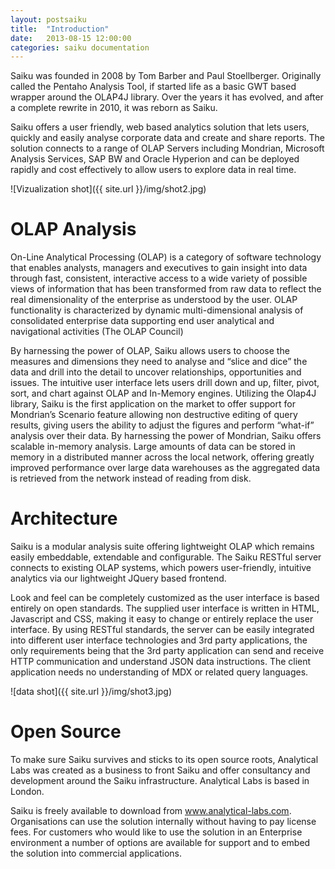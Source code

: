 ```yaml
---
layout: postsaiku
title:  "Introduction"
date:   2013-08-15 12:00:00
categories: saiku documentation
---
```


Saiku was founded in 2008 by Tom Barber and Paul Stoellberger. Originally called the Pentaho Analysis Tool, if started life as a basic GWT based wrapper around the OLAP4J library. Over the years it has evolved, and after a complete rewrite in 2010, it was reborn as Saiku.

Saiku offers a user friendly, web based analytics solution that lets users, quickly and easily analyse corporate data and create and share reports. The solution connects to a range of OLAP Servers including Mondrian, Microsoft Analysis Services, SAP BW and Oracle Hyperion and can be deployed rapidly and cost effectively to allow users to explore data in real time. 

![Vizualization shot]({{ site.url }}/img/shot2.jpg)

OLAP Analysis
=============

On-Line Analytical Processing (OLAP) is a category of software technology that enables analysts, managers and executives to gain insight into data through fast, consistent, interactive access to a wide variety of possible views of information that has been transformed from raw data to reflect the real dimensionality of the enterprise as understood by the user. OLAP functionality is characterized by dynamic multi-dimensional analysis of consolidated enterprise data supporting end user analytical and navigational activities (The OLAP Council)

By harnessing the power of OLAP, Saiku allows users to choose the measures and dimensions they need to analyse and “slice and dice” the data and drill into the detail to uncover relationships, opportunities and issues. The intuitive user interface lets users drill down and up, filter, pivot, sort, and chart against OLAP and In-Memory engines. Utilizing the Olap4J library, Saiku is the first application on the market to offer support for Mondrian’s Scenario feature allowing non destructive editing of query results, giving users the ability to adjust the figures and perform “what-if” analysis over their data. By harnessing the power of Mondrian, Saiku offers scalable in-memory analysis. Large amounts of data can be stored in memory in a distributed manner across the local network, offering greatly improved performance over large data warehouses as the aggregated data is retrieved from the network instead of reading from disk.

Architecture
============

Saiku is a modular analysis suite offering lightweight OLAP which remains easily embeddable, extendable and configurable. The Saiku RESTful server connects to existing OLAP systems, which powers user-friendly, intuitive analytics via our lightweight JQuery based frontend.

Look and feel can be completely customized as the user interface is based entirely on open standards. The supplied user interface is written in HTML, Javascript and CSS, making it easy to change or entirely replace the user interface. By using RESTful standards, the server can be easily integrated into different user interface technologies and 3rd party applications, the only requirements being that the 3rd party application can send and receive HTTP communication and understand JSON data instructions. The client application needs no understanding of MDX or related query languages. 

![data shot]({{ site.url }}/img/shot3.jpg)

Open Source
===========

To make sure Saiku survives and sticks to its open source roots, Analytical Labs was created as a business to front Saiku and offer consultancy and development around the Saiku infrastructure. Analytical Labs is based in London.

Saiku is freely available to download from www.analytical-labs.com. Organisations can use the solution internally without having to pay license fees. For customers who would like to use the solution in an Enterprise environment a number of options are available for support and to embed the solution into commercial applications. 

